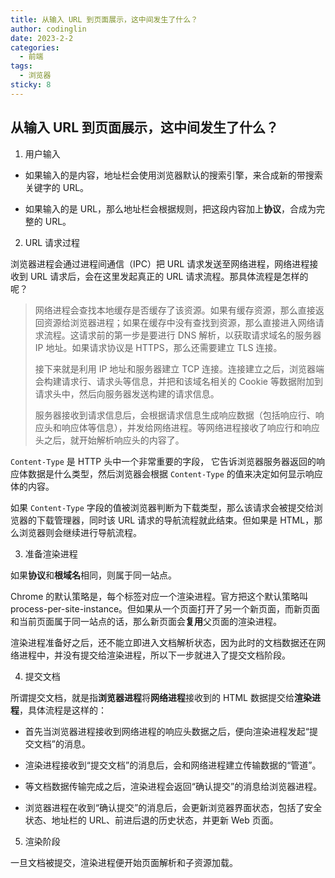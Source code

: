 ```yaml
---
title: 从输入 URL 到页面展示，这中间发生了什么？
author: codinglin
date: 2023-2-2
categories:
  - 前端
tags:
  - 浏览器
sticky: 8
---
```


## 从输入 URL 到页面展示，这中间发生了什么？

1. 用户输入

- 如果输入的是内容，地址栏会使用浏览器默认的搜索引擎，来合成新的带搜索关键字的 URL。

- 如果输入的是 URL，那么地址栏会根据规则，把这段内容加上**协议**，合成为完整的 URL。

2. URL 请求过程

浏览器进程会通过进程间通信（IPC）把 URL 请求发送至网络进程，网络进程接收到 URL 请求后，会在这里发起真正的 URL 请求流程。那具体流程是怎样的呢？

> 网络进程会查找本地缓存是否缓存了该资源。如果有缓存资源，那么直接返回资源给浏览器进程；如果在缓存中没有查找到资源，那么直接进入网络请求流程。这请求前的第一步是要进行 DNS 解析，以获取请求域名的服务器 IP 地址。如果请求协议是 HTTPS，那么还需要建立 TLS 连接。
>
> 接下来就是利用 IP 地址和服务器建立 TCP 连接。连接建立之后，浏览器端会构建请求行、请求头等信息，并把和该域名相关的 Cookie 等数据附加到请求头中，然后向服务器发送构建的请求信息。
>
> 服务器接收到请求信息后，会根据请求信息生成响应数据（包括响应行、响应头和响应体等信息），并发给网络进程。等网络进程接收了响应行和响应头之后，就开始解析响应头的内容了。

`Content-Type` 是 HTTP 头中一个非常重要的字段， 它告诉浏览器服务器返回的响应体数据是什么类型，然后浏览器会根据 `Content-Type` 的值来决定如何显示响应体的内容。

如果 `Content-Type` 字段的值被浏览器判断为下载类型，那么该请求会被提交给浏览器的下载管理器，同时该 URL 请求的导航流程就此结束。但如果是 HTML，那么浏览器则会继续进行导航流程。

3. 准备渲染进程

如果**协议**和**根域名**相同，则属于同一站点。

Chrome 的默认策略是，每个标签对应一个渲染进程。官方把这个默认策略叫 process-per-site-instance。但如果从一个页面打开了另一个新页面，而新页面和当前页面属于同一站点的话，那么新页面会**复用**父页面的渲染进程。

渲染进程准备好之后，还不能立即进入文档解析状态，因为此时的文档数据还在网络进程中，并没有提交给渲染进程，所以下一步就进入了提交文档阶段。

4. 提交文档

所谓提交文档，就是指**浏览器进程**将**网络进程**接收到的 HTML 数据提交给**渲染进程**，具体流程是这样的：

- 首先当浏览器进程接收到网络进程的响应头数据之后，便向渲染进程发起“提交文档”的消息。

- 渲染进程接收到“提交文档”的消息后，会和网络进程建立传输数据的“管道”。

- 等文档数据传输完成之后，渲染进程会返回“确认提交”的消息给浏览器进程。

- 浏览器进程在收到“确认提交”的消息后，会更新浏览器界面状态，包括了安全状态、地址栏的 URL、前进后退的历史状态，并更新 Web 页面。

5. 渲染阶段

一旦文档被提交，渲染进程便开始页面解析和子资源加载。
